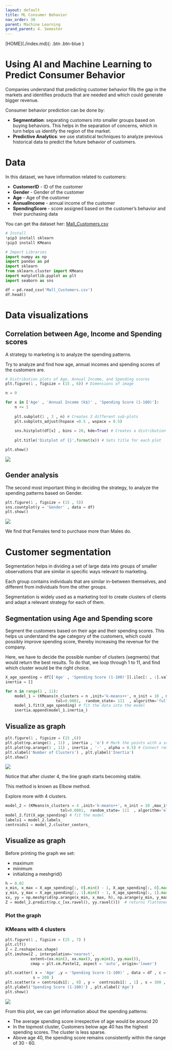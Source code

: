```yaml
---
layout: default
title: ML Consumer Behavior
nav_order: 30
parent: Machine Learning
grand_parent: 4. Semester
---
```


<span class="fs-1">
[HOME](./index.md){: .btn .btn-blue }
</span>

# Using AI and Machine Learning to Predict Consumer Behavior

Companies understand that predicting customer behavior fills the gap in the markets and identifies products that are needed and which could generate bigger revenue.

Consumer behavior prediction can be done by:

- **Segmentation**: separating customers into smaller groups based on buying behaviors. This helps in the separation of concerns, which in turn helps us identify the region of the market.
- **Predictive Analytics**: we use statistical techniques to analyze previous historical data to predict the future behavior of customers.

# Data
In this dataset, we have information related to customers:

- **CustomerID** - ID of the customer
- **Gender** - Gender of the customer
- **Age** - Age of the customer
- **AnnualIncome** - annual income of the customer
- **SpendingScore** - score assigned based on the customer’s behavior and their purchasing data

You can get tha dataset her: [Mall_Customers.csv](https://www.kaggle.com/datasets/vjchoudhary7/customer-segmentation-tutorial-in-python)


```python
# Install
!pip3 install sklearn
!pip3 install KMeans
```


```python
# Import Libraries
import numpy as np
import pandas as pd
import sklearn
from sklearn.cluster import KMeans
import matplotlib.pyplot as plt
import seaborn as sns
```


```python
df = pd.read_csv('Mall_Customers.csv')
df.head()
```

# Data visualizations
## Correlation between Age, Income and Spending scores
A strategy to marketing is to analyze the spending patterns.

Try to analyze and find how age, annual incomes and spending scores of the customers are.


```python
# Distribution plots of Age, Annual Income, and Spending scores
plt.figure(1 , figsize = (15 , 6)) # Dimensions of image

n = 0 

for x in ['Age' , 'Annual Income (k$)' , 'Spending Score (1-100)']:
    n += 1
    
    plt.subplot(1 , 3 , n) # Creates 3 different sub-plots
    plt.subplots_adjust(hspace =0.5 , wspace = 0.5)
    
    sns.histplot(df[x] , bins = 20, kde=True) # Creates a distribution plot
    
    plt.title('Distplot of {}'.format(x)) # Sets title for each plot

plt.show()
```

![](./image/output_5_0.png)
    

## Gender analysis
The second most important thing in deciding the strategy, to analyze the spending patterns based on Gender.


```python
plt.figure(1 , figsize = (15 , 5))
sns.countplot(y = 'Gender' , data = df)
plt.show()
```

![](./image/output_7_0.png)

We find that Females tend to purchase more than Males do.

# Customer segmentation
Segmentation helps in dividing a set of large data into groups of smaller observations that are similar in specific ways relevant to marketing.

Each group contains individuals that are similar in-between themselves, and different from individuals from the other groups.

Segmentation is widely used as a marketing tool to create clusters of clients and adapt a relevant strategy for each of them.

## Segmentation using Age and Spending score
Segment the customers based on their age and their spending scores. This helps us understand the age category of the customers, which could possibly improve spending score, thereby increasing the revenue for the company.

Here, we have to decide the possible number of clusters (segments) that would return the best results. To do that, we loop through 1 to 11, and find which cluster would be the right choice.


```python
X_age_spending = df[['Age' , 'Spending Score (1-100)']].iloc[: , :].values # extracts only age and spending score information from the dataframe
inertia = []

for n in range(1 , 11):
    model_1 = (KMeans(n_clusters = n ,init='k-means++', n_init = 10 , max_iter=300, 
                      tol=0.0001,  random_state= 111  , algorithm='full')) # use predefined Kmeans algorithm
    model_1.fit(X_age_spending) # fit the data into the model
    inertia.append(model_1.inertia_)
```

## Visualize as graph

```python
plt.figure(1 , figsize = (15 ,6))
plt.plot(np.arange(1 , 11) , inertia , 'o') # Mark the points with a solid circle
plt.plot(np.arange(1 , 11) , inertia , '-' , alpha = 0.5) # Connect remaining points with a line
plt.xlabel('Number of Clusters') , plt.ylabel('Inertia')
plt.show()
```
  
![](./image/output_12_0.png)

Notice that after cluster 4, the line graph starts becoming stable.

This method is known as Elbow method.

Explore more with 4 clusters.

```python
model_2 = (KMeans(n_clusters = 4 ,init='k-means++', n_init = 10 ,max_iter=300, 
                        tol=0.0001,  random_state= 111  , algorithm='elkan') ) # set number of clusters as 4
model_2.fit(X_age_spending) # fit the model
labels1 = model_2.labels_
centroids1 = model_2.cluster_centers_
```

## Visualize as graph
Before printing the graph we set:

- maximum
- minimum
- initializing a meshgrid()


```python
h = 0.02
x_min, x_max = X_age_spending[:, 0].min() - 1, X_age_spending[:, 0].max() + 1
y_min, y_max = X_age_spending[:, 1].min() - 1, X_age_spending[:, 1].max() + 1
xx, yy = np.meshgrid(np.arange(x_min, x_max, h), np.arange(y_min, y_max, h))
Z = model_2.predict(np.c_[xx.ravel(), yy.ravel()])  # returns flattened 1D array
```

### Plot the graph
### KMeans with 4 clusters

```python
plt.figure(1 , figsize = (15 , 7) )
plt.clf()
Z = Z.reshape(xx.shape)
plt.imshow(Z , interpolation='nearest', 
           extent=(xx.min(), xx.max(), yy.min(), yy.max()),
           cmap = plt.cm.Pastel2, aspect = 'auto', origin='lower')

plt.scatter( x = 'Age' ,y = 'Spending Score (1-100)' , data = df , c = labels1 , 
            s = 200 )
plt.scatter(x = centroids1[: , 0] , y =  centroids1[: , 1] , s = 300 , c = 'red' , alpha = 0.5)
plt.ylabel('Spending Score (1-100)') , plt.xlabel('Age')
plt.show()
```
  
![](./image/output_18_0.png)

From this plot, we can get information about the spending patterns:

- The average spending score irrespective of age would be around 20
- In the topmost cluster, Customers below age 40 has the highest spending scores. The cluster is less sparse.
- Above age 40, the spending score remains consistently within the range of 30 - 60.